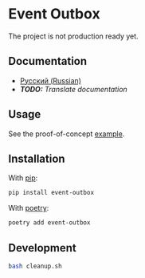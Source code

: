 # Event Outbox

The project is not production ready yet.

## Documentation

- [Русский (Russian)](https://github.com/returnnullptr/event-outbox/blob/main/docs/ru-RU/index.md)
- ___TODO:__ Translate documentation_

## Usage

See the proof-of-concept [example](https://github.com/returnnullptr/event-outbox-example).

## Installation

With [pip](https://pypi.org/project/pip/):

```bash
pip install event-outbox
```

With [poetry](https://python-poetry.org/):

```bash
poetry add event-outbox
```

## Development

```bash
bash cleanup.sh
```
